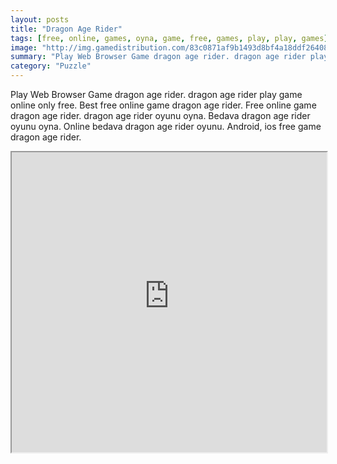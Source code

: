 ```yaml
---
layout: posts
title: "Dragon Age Rider"
tags: [free, online, games, oyna, game, free, games, play, play, games]
image: "http://img.gamedistribution.com/83c0871af9b1493d8bf4a18ddf26408a.jpg"
summary: "Play Web Browser Game dragon age rider. dragon age rider play game online only free. Best free online game dragon age rider. Free online game dragon age rider. dragon age rider oyunu oyna. Bedava dragon age rider oyunu oyna. Online bedava dragon age rider oyunu. Android, ios free game dragon age rider."
category: "Puzzle"
---
```


Play Web Browser Game dragon age rider. dragon age rider play game online only free. Best free online game dragon age rider. Free online game dragon age rider. dragon age rider oyunu oyna. Bedava dragon age rider oyunu oyna. Online bedava dragon age rider oyunu. Android, ios free game dragon age rider.

<iframe width="100%" height="480px;" src="http://html5.gamedistribution.com/83c0871af9b1493d8bf4a18ddf26408a/"></iframe>